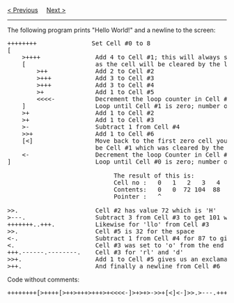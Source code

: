 <a href="/Examples/Adding-2-Values.md">&lt; Previous</a>
&nbsp;&nbsp;&nbsp;
<a href="/Examples/ROT13.md">Next &gt;</a>
<hr>
The following program prints "Hello World!" and a newline to the screen:
<pre>
++++++++               Set Cell #0 to 8
[
    &gt;++++               Add 4 to Cell #1; this will always set Cell #1 to 4
    [                   as the cell will be cleared by the loop
        &gt;++             Add 2 to Cell #2
        &gt;+++            Add 3 to Cell #3
        &gt;+++            Add 3 to Cell #4
        &gt;+              Add 1 to Cell #5
        &lt;&lt;&lt;&lt;-           Decrement the loop counter in Cell #1
    ]                   Loop until Cell #1 is zero; number of iterations is 4
    &gt;+                  Add 1 to Cell #2
    &gt;+                  Add 1 to Cell #3
    &gt;-                  Subtract 1 from Cell #4
    &gt;&gt;+                 Add 1 to Cell #6
    [&lt;]                 Move back to the first zero cell you find; this will
                        be Cell #1 which was cleared by the previous loop
    &lt;-                  Decrement the loop Counter in Cell #0
]                       Loop until Cell #0 is zero; number of iterations is 8<br>
                             The result of this is:
                             Cell no :   0   1   2   3   4   5   6
                             Contents:   0   0  72 104  88  32   8
                             Pointer :   ^<br>
&gt;&gt;.                     Cell #2 has value 72 which is 'H'
&gt;---.                   Subtract 3 from Cell #3 to get 101 which is 'e'
+++++++..+++.           Likewise for 'llo' from Cell #3
&gt;&gt;.                     Cell #5 is 32 for the space
&lt;-.                     Subtract 1 from Cell #4 for 87 to give a 'W'
&lt;.                      Cell #3 was set to 'o' from the end of 'Hello'
+++.------.--------.    Cell #3 for 'rl' and 'd'
&gt;&gt;+.                    Add 1 to Cell #5 gives us an exclamation point
&gt;++.                    And finally a newline from Cell #6
</pre>
Code without comments:
<pre>++++++++[&gt;++++[&gt;++&gt;+++&gt;+++&gt;+&lt;&lt;&lt;&lt;-]&gt;+&gt;+&gt;-&gt;&gt;+[&lt;]&lt;-]&gt;&gt;.&gt;---.+++++++..+++.&gt;&gt;.&lt;-.&lt;.+++.------.--------.&gt;&gt;+.&gt;++.</pre>
